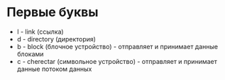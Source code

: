 # Первые буквы
- l - link (ссылка)
- d - directory (директория)
- b - block (блочное устройство) - отправляет и принимает данные блоками
- c - cherectar (символьное устройство) - отправляет и принимает данные потоком данных